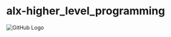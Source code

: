 # alx-higher_level_programming
![GitHub Logo](https://files.realpython.com/media/UPDATE-First-Steps-With-Python_Watermarked.256721df5607.jpg)

